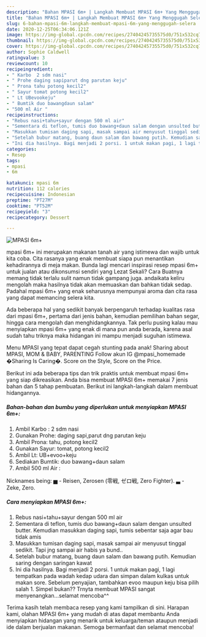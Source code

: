 ```yaml
---
description: "Bahan MPASI 6m+ | Langkah Membuat MPASI 6m+ Yang Menggugah Selera"
title: "Bahan MPASI 6m+ | Langkah Membuat MPASI 6m+ Yang Menggugah Selera"
slug: 6-bahan-mpasi-6m-langkah-membuat-mpasi-6m-yang-menggugah-selera
date: 2020-12-25T06:34:06.121Z
image: https://img-global.cpcdn.com/recipes/27404245735575d0/751x532cq70/mpasi-6m-foto-resep-utama.jpg
thumbnail: https://img-global.cpcdn.com/recipes/27404245735575d0/751x532cq70/mpasi-6m-foto-resep-utama.jpg
cover: https://img-global.cpcdn.com/recipes/27404245735575d0/751x532cq70/mpasi-6m-foto-resep-utama.jpg
author: Sophie Caldwell
ratingvalue: 3
reviewcount: 10
recipeingredient:
- " Karbo  2 sdm nasi"
- " Prohe daging sapiparut dng parutan keju"
- " Prona tahu potong kecil2"
- " Sayur tomat potong kecil2"
- " Lt UBevookeju"
- " Bumtik duo bawangdaun salam"
- "500 ml Air "
recipeinstructions:
- "Rebus nasi+tahu+sayur dengan 500 ml air"
- "Sementara di teflon, tumis duo bawang+daun salam dengan unsulted butter. Kemudian masukkan daging sapi, tumis sebentar saja agar bau tidak amis"
- "Masukkan tumisan daging sapi, masak sampai air menyusut tinggal sedikit. Tapi jng sampai air habis ya bund.."
- "Setelah bubur matang, buang daun salam dan bawang putih. Kemudian saring dengan saringan kawat"
- "Ini dia hasilnya. Bagi menjadi 2 porsi. 1 untuk makan pagi, 1 lagi tempatkan pada wadah kedap udara dan simpan dalam kulkas untuk makan sore. Sebelum penyajian, tambahkan evoo maupun keju bisa pilih salah 1. Simpel bukan?? Trnyta membuat MPASI sangat menyenangkan...selamat mencoba^^"
categories:
- Resep
tags:
- mpasi
- 6m

katakunci: mpasi 6m 
nutrition: 112 calories
recipecuisine: Indonesian
preptime: "PT27M"
cooktime: "PT52M"
recipeyield: "3"
recipecategory: Dessert

---
```



![MPASI 6m+](https://img-global.cpcdn.com/recipes/27404245735575d0/751x532cq70/mpasi-6m-foto-resep-utama.jpg)


mpasi 6m+ ini merupakan makanan tanah air yang istimewa dan wajib untuk kita coba. Cita rasanya yang enak membuat siapa pun menantikan kehadirannya di meja makan.
Bunda lagi mencari inspirasi resep mpasi 6m+ untuk jualan atau dikonsumsi sendiri yang Lezat Sekali? Cara Buatnya memang tidak terlalu sulit namun tidak gampang juga. andaikata keliru mengolah maka hasilnya tidak akan memuaskan dan bahkan tidak sedap. Padahal mpasi 6m+ yang enak seharusnya mempunyai aroma dan cita rasa yang dapat memancing selera kita.

Ada beberapa hal yang sedikit banyak berpengaruh terhadap kualitas rasa dari mpasi 6m+, pertama dari jenis bahan, kemudian pemilihan bahan segar, hingga cara mengolah dan menghidangkannya. Tak perlu pusing kalau mau menyiapkan mpasi 6m+ yang enak di mana pun anda berada, karena asal sudah tahu triknya maka hidangan ini mampu menjadi suguhan istimewa.

Menu MPASI yang tepat dapat cegah stunting pada anak! Sharing about MPASI, MOM &amp; BABY, PARENTING Follow akun IG @mpasi_homemade �Sharing Is Caring�. Score on the Style, Score on the Price.


Berikut ini ada beberapa tips dan trik praktis untuk membuat mpasi 6m+ yang siap dikreasikan. Anda bisa membuat MPASI 6m+ memakai 7 jenis bahan dan 5 tahap pembuatan. Berikut ini langkah-langkah dalam membuat hidangannya.

<!--inarticleads1-->

##### Bahan-bahan dan bumbu yang diperlukan untuk menyiapkan MPASI 6m+:

1. Ambil  Karbo : 2 sdm nasi
1. Gunakan  Prohe: daging sapi,parut dng parutan keju
1. Ambil  Prona: tahu, potong kecil2
1. Gunakan  Sayur: tomat, potong kecil2
1. Ambil  Lt: UB+evoo+keju
1. Sediakan  Bumtik: duo bawang+daun salam
1. Ambil 500 ml Air :


Nicknames being: ▅ - Reisen, Zerosen (零戦, ゼロ戦, Zero Fighter). ▃ - Zeke, Zero. 

<!--inarticleads2-->

##### Cara menyiapkan MPASI 6m+:

1. Rebus nasi+tahu+sayur dengan 500 ml air
1. Sementara di teflon, tumis duo bawang+daun salam dengan unsulted butter. Kemudian masukkan daging sapi, tumis sebentar saja agar bau tidak amis
1. Masukkan tumisan daging sapi, masak sampai air menyusut tinggal sedikit. Tapi jng sampai air habis ya bund..
1. Setelah bubur matang, buang daun salam dan bawang putih. Kemudian saring dengan saringan kawat
1. Ini dia hasilnya. Bagi menjadi 2 porsi. 1 untuk makan pagi, 1 lagi tempatkan pada wadah kedap udara dan simpan dalam kulkas untuk makan sore. Sebelum penyajian, tambahkan evoo maupun keju bisa pilih salah 1. Simpel bukan?? Trnyta membuat MPASI sangat menyenangkan...selamat mencoba^^




Terima kasih telah membaca resep yang kami tampilkan di sini. Harapan kami, olahan MPASI 6m+ yang mudah di atas dapat membantu Anda menyiapkan hidangan yang menarik untuk keluarga/teman ataupun menjadi ide dalam berjualan makanan. Semoga bermanfaat dan selamat mencoba!
